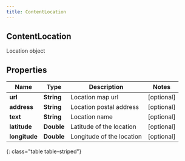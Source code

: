 ```yaml
---
title: ContentLocation
---
```

## ContentLocation
Location object

## Properties

|Name | Type | Description | Notes|
|------------ | ------------- | ------------- | -------------|
| **url** | **String** | Location map url | [optional] |
| **address** | **String** | Location postal address | [optional] |
| **text** | **String** | Location name | [optional] |
| **latitude** | **Double** | Latitude of the location | [optional] |
| **longitude** | **Double** | Longitude of the location | [optional] |
{: class="table table-striped"}


